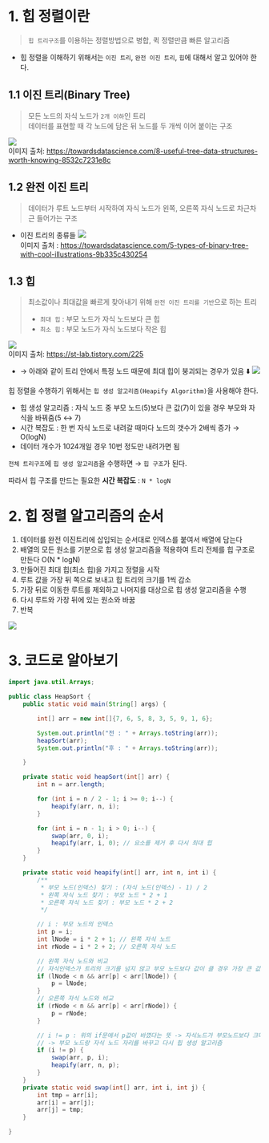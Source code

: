 # 1. 힙 정렬이란
> `힙 트리구조`를 이용하는 정렬방법으로 병합, 퀵 정렬만큼 빠른 알고리즘
-   힙 정렬을 이해하기 위해서는 `이진 트리`, `완전 이진 트리`, `힙`에 대해서 알고 있어야 한다.

## 1.1 이진 트리(Binary Tree)
> 모든 노드의 자식 노드가 `2개 이하`인 트리<br/>
> 데이터를 표현할 때 각 노드에 담은 뒤 노드를 두 개씩 이어 붙이는 구조

![](https://img1.daumcdn.net/thumb/R1280x0/?scode=mtistory2&fname=https%3A%2F%2Fblog.kakaocdn.net%2Fdn%2Fbjxh4O%2FbtrVzGsMW8w%2FsRNChRd8qU4B6oXhFwM7BK%2Fimg.png)<br/>
이미지 출처: https://towardsdatascience.com/8-useful-tree-data-structures-worth-knowing-8532c7231e8c

## 1.2 완전 이진 트리
> 데이터가 루트 노드부터 시작하여 자식 노드가 왼쪽, 오른쪽 자식 노드로 차근차근 들어가는 구조

- 이진 트리의 종류들
![](https://img1.daumcdn.net/thumb/R1280x0/?scode=mtistory2&fname=https%3A%2F%2Fblog.kakaocdn.net%2Fdn%2FbdcIw6%2FbtrVzy9sfn0%2FuB12Q3DLl90qJ6X4W7TM2k%2Fimg.png)<br/>
이미지 출처 : https://towardsdatascience.com/5-types-of-binary-tree-with-cool-illustrations-9b335c430254

## 1.3 힙
> 최소값이나 최대값을 빠르게 찾아내기 위해 `완전 이진 트리를 기반`으로 하는 트리
> - `최대 힙` : 부모 노드가 자식 노드보다 큰 힙
> - `최소 힙` : 부모 노드가 자식 노드보다 작은 힙

![](https://blog.kakaocdn.net/dn/baNi4n/btqZ2csFHgz/b7JeFBrQIKik1B0pmx4HJk/img.png)<br/>
이미지 출처: https://st-lab.tistory.com/225 
 
-   → 아래와 같이 트리 안에서 특정 노드 때문에 최대 힙이 붕괴되는 경우가 있음 ⬇️
![](https://file.notion.so/f/s/f05109b8-b272-4e53-a7af-6b89521f978a/%E1%84%89%E1%85%B3%E1%84%8F%E1%85%B3%E1%84%85%E1%85%B5%E1%86%AB%E1%84%89%E1%85%A3%E1%86%BA_2021-08-26_%E1%84%8B%E1%85%A9%E1%84%92%E1%85%AE_2.40.12.png?id=9924a3ea-1f97-4f8a-9e21-fc1406599231&table=block&spaceId=f9c12af7-5300-478f-8a5e-82006832e053&expirationTimestamp=1689645600000&signature=yUXqCrKuPnmeKACurTqEVDpLB3-8aA8YO_BytQzhYBM&downloadName=%E1%84%89%E1%85%B3%E1%84%8F%E1%85%B3%E1%84%85%E1%85%B5%E1%86%AB%E1%84%89%E1%85%A3%E1%86%BA+2021-08-26+%E1%84%8B%E1%85%A9%E1%84%92%E1%85%AE+2.40.12.png)

힙 정렬을 수행하기 위해서는 `힙 생성 알고리즘(Heapify Algorithm)`을 사용해야 한다.
- 힙 생성 알고리즘 : 자식 노드 중 부모 노드(5)보다 큰 값(7)이 있을 경우 부모와 자식을 바꿔줌(5 ↔ 7)
- 시간 복잡도 : 한 번 자식 노드로 내려갈 때마다 노드의 갯수가 2배씩 증가 → O(logN)
- 데이터 개수가 1024개일 경우 10번 정도만 내려가면 됨

`전체 트리구조`에 `힙 생성 알고리즘`을 수행하면 → `힙 구조`가 된다.

따라서 힙 구조를 만드는 필요한 <b>시간 복잡도</b> : `N * logN`

# 2. 힙 정렬 알고리즘의 순서
1.  데이터를 완전 이진트리에 삽입되는 순서대로 인덱스를 붙여서 배열에 담는다
2.  배열의 모든 원소를 기분으로 힙 생성 알고리즘을 적용하여 트리 전체를 힙 구조로 만든다 O(N \* logN)
3.  만들어진 최대 힙(최소 힙)을 가지고 정렬을 시작
4.  루트 값을 가장 뒤 쪽으로 보내고 힙 트리의 크기를 1씩 감소
5.  가장 뒤로 이동한 루트를 제외하고 나머지를 대상으로 힙 생성 알고리즘을 수행
6.  다시 루트와 가장 뒤에 있는 원소와 바꿈
7.  반복

![](https://file.notion.so/f/s/2e8d3315-84d0-4731-9aca-1f4ccb101f2c/%E1%84%89%E1%85%B3%E1%84%8F%E1%85%B3%E1%84%85%E1%85%B5%E1%86%AB%E1%84%89%E1%85%A3%E1%86%BA_2021-08-26_%E1%84%8B%E1%85%A9%E1%84%92%E1%85%AE_5.20.37.png?id=144b454e-5356-4838-a8db-021e2cd70f3b&table=block&spaceId=f9c12af7-5300-478f-8a5e-82006832e053&expirationTimestamp=1689645600000&signature=ttE6oJqF5yI8eUV1PUFqB9PSZLxwlCQb2hU79QU_S-o&downloadName=%E1%84%89%E1%85%B3%E1%84%8F%E1%85%B3%E1%84%85%E1%85%B5%E1%86%AB%E1%84%89%E1%85%A3%E1%86%BA+2021-08-26+%E1%84%8B%E1%85%A9%E1%84%92%E1%85%AE+5.20.37.png)

# 3. 코드로 알아보기
```java
import java.util.Arrays;

public class HeapSort {
    public static void main(String[] args) {

        int[] arr = new int[]{7, 6, 5, 8, 3, 5, 9, 1, 6};

        System.out.println("전 : " + Arrays.toString(arr));
        heapSort(arr);
        System.out.println("후 : " + Arrays.toString(arr));

    }

    private static void heapSort(int[] arr) {
        int n = arr.length;

        for (int i = n / 2 - 1; i >= 0; i--) {
            heapify(arr, n, i);
        }

        for (int i = n - 1; i > 0; i--) {
            swap(arr, 0, i);
            heapify(arr, i, 0); // 요소를 제거 후 다시 최대 힙
        }
    }

    private static void heapify(int[] arr, int n, int i) {
        /**
         * 부모 노드(인덱스) 찾기 : (자식 노드(인덱스) - 1) / 2
         * 왼쪽 자식 노드 찾기 : 부모 노드 * 2 + 1
         * 오른쪽 자식 노드 찾기 : 부모 노드 * 2 + 2
         */

        // i : 부모 노드의 인덱스
        int p = i;
        int lNode = i * 2 + 1; // 왼쪽 자식 노드
        int rNode = i * 2 + 2; // 오른쪽 자식 노드

        // 왼쪽 자식 노드와 비교
        // 자식인덱스가 트리의 크기를 넘지 않고 부모 노드보다 값이 클 경우 가장 큰 값을 가지는 인덱스를 lnode의 값으로 바꿔준다
        if (lNode < n && arr[p] < arr[lNode]) {
            p = lNode;
        }
        // 오른쪽 자식 노드와 비교
        if (rNode < n && arr[p] < arr[rNode]) {
            p = rNode;
        }

        // i != p : 위의 if문에서 p값이 바꼈다는 뜻 -> 자식노드가 부모노드보다 크다
        // -> 부모 노드랑 자식 노드 자리를 바꾸고 다시 힙 생성 알고리즘
        if (i != p) {
            swap(arr, p, i);
            heapify(arr, n, p);
        }
    }
    private static void swap(int[] arr, int i, int j) {
        int tmp = arr[i];
        arr[i] = arr[j];
        arr[j] = tmp;
    }

}
```
